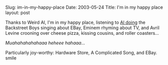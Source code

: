 Slug: im-in-my-happy-place
Date: 2003-05-24
Title: I'm in my happy place
layout: post

Thanks to Weird Al, I&#39;m in my happy place, listening to <a href="http://www.weirdal.com/latenews.htm#albumnews">Al doing</a> the Backstreet Boys singing about EBay, Eminem rhyming about TV, and Avril Levine crooning over cheese pizza, kissing cousins, and roller coasters...

<i>Muahahahahahaaa heheee hahaaa...</i>

Particularly joy-worthy: Hardware Store, A Complicated Song, and EBay. smile
